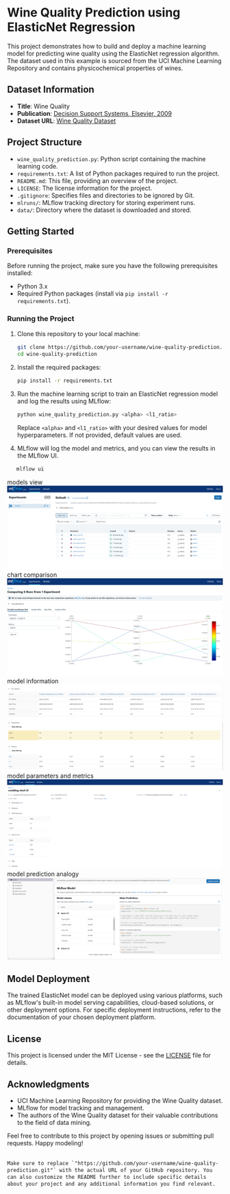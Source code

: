 # Wine Quality Prediction using ElasticNet Regression

This project demonstrates how to build and deploy a machine learning model for predicting wine quality using the ElasticNet regression algorithm. The dataset used in this example is sourced from the UCI Machine Learning Repository and contains physicochemical properties of wines.

## Dataset Information

- **Title**: Wine Quality
- **Publication**: [Decision Support Systems, Elsevier, 2009](https://www.sciencedirect.com/science/article/pii/S0167923609001377)
- **Dataset URL**: [Wine Quality Dataset](http://archive.ics.uci.edu/ml/datasets/Wine+Quality)

## Project Structure

- `wine_quality_prediction.py`: Python script containing the machine learning code.
- `requirements.txt`: A list of Python packages required to run the project.
- `README.md`: This file, providing an overview of the project.
- `LICENSE`: The license information for the project.
- `.gitignore`: Specifies files and directories to be ignored by Git.
- `mlruns/`: MLflow tracking directory for storing experiment runs.
- `data/`: Directory where the dataset is downloaded and stored.

## Getting Started

### Prerequisites

Before running the project, make sure you have the following prerequisites installed:

- Python 3.x
- Required Python packages (install via `pip install -r requirements.txt`).

### Running the Project

1. Clone this repository to your local machine:

   ```bash
   git clone https://github.com/your-username/wine-quality-prediction.git
   cd wine-quality-prediction
   ```

2. Install the required packages:

   ```bash
   pip install -r requirements.txt
   ```

3. Run the machine learning script to train an ElasticNet regression model and log the results using MLflow:

   ```bash
   python wine_quality_prediction.py <alpha> <l1_ratio>
   ```

   Replace `<alpha>` and `<l1_ratio>` with your desired values for model hyperparameters. If not provided, default values are used.

4. MLflow will log the model and metrics, and you can view the results in the MLflow UI.

```bash
   mlflow ui
```

models view
![models view](ss1.png)
chart comparison
![chart comparison](ss2.png)
model information
![model information](ss3.png)
model parameters and metrics
![model parameters and metrics](ss4.png)
model prediction analogy
![model prediction analogy](ss5.png)

## Model Deployment

The trained ElasticNet model can be deployed using various platforms, such as MLflow's built-in model serving capabilities, cloud-based solutions, or other deployment options. For specific deployment instructions, refer to the documentation of your chosen deployment platform.

## License

This project is licensed under the MIT License - see the [LICENSE](LICENSE) file for details.

## Acknowledgments

- UCI Machine Learning Repository for providing the Wine Quality dataset.
- MLflow for model tracking and management.
- The authors of the Wine Quality dataset for their valuable contributions to the field of data mining.

Feel free to contribute to this project by opening issues or submitting pull requests. Happy modeling!
```

Make sure to replace `"https://github.com/your-username/wine-quality-prediction.git"` with the actual URL of your GitHub repository. You can also customize the README further to include specific details about your project and any additional information you find relevant.